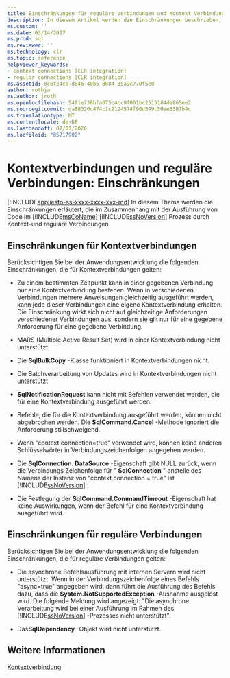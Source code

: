 ```yaml
---
title: Einschränkungen für reguläre Verbindungen und Kontext Verbindungen | Microsoft-Dokumentation
description: In diesem Artikel werden die Einschränkungen beschrieben, die mit dem Code verbunden sind, der im Microsoft SQL Server Prozess über Kontext-und reguläre Verbindungen ausgeführt wird
ms.custom: ''
ms.date: 03/14/2017
ms.prod: sql
ms.reviewer: ''
ms.technology: clr
ms.topic: reference
helpviewer_keywords:
- context connections [CLR integration]
- regular connections [CLR integration]
ms.assetid: 0c6fe4cb-d846-40b5-8884-35a9c770f5e8
author: rothja
ms.author: jroth
ms.openlocfilehash: 5491e736bfa075c4cc9f001bc2515184de865ee2
ms.sourcegitcommit: da88320c474c1c9124574f90d549c50ee3387b4c
ms.translationtype: MT
ms.contentlocale: de-DE
ms.lasthandoff: 07/01/2020
ms.locfileid: "85717902"
---
```

# <a name="context-connections-and-regular-connections---restrictions"></a>Kontextverbindungen und reguläre Verbindungen: Einschränkungen
[!INCLUDE[appliesto-ss-xxxx-xxxx-xxx-md](../../../includes/applies-to-version/sqlserver.md)]
  In diesem Thema werden die Einschränkungen erläutert, die im Zusammenhang mit der Ausführung von Code im [!INCLUDE[msCoName](../../../includes/msconame-md.md)] [!INCLUDE[ssNoVersion](../../../includes/ssnoversion-md.md)] Prozess durch Kontext-und reguläre Verbindungen  
  
## <a name="restrictions-on-context-connections"></a>Einschränkungen für Kontextverbindungen  
 Berücksichtigen Sie bei der Anwendungsentwicklung die folgenden Einschränkungen, die für Kontextverbindungen gelten:  
  
-   Zu einem bestimmten Zeitpunkt kann in einer gegebenen Verbindung nur eine Kontextverbindung bestehen. Wenn in verschiedenen Verbindungen mehrere Anweisungen gleichzeitig ausgeführt werden, kann jede dieser Verbindungen eine eigene Kontextverbindung erhalten. Die Einschränkung wirkt sich nicht auf gleichzeitige Anforderungen verschiedener Verbindungen aus, sondern sie gilt nur für eine gegebene Anforderung für eine gegebene Verbindung.  
  
-   MARS (Multiple Active Result Set) wird in einer Kontextverbindung nicht unterstützt.  
  
-   Die **SqlBulkCopy** -Klasse funktioniert in Kontextverbindungen nicht.  
  
-   Die Batchverarbeitung von Updates wird in Kontextverbindungen nicht unterstützt  
  
-   **SqlNotificationRequest** kann nicht mit Befehlen verwendet werden, die für eine Kontextverbindung ausgeführt werden.  
  
-   Befehle, die für die Kontextverbindung ausgeführt werden, können nicht abgebrochen werden. Die **SqlCommand.Cancel** -Methode ignoriert die Anforderung stillschweigend.  
  
-   Wenn "context connection=true" verwendet wird, können keine anderen Schlüsselwörter in Verbindungszeichenfolgen angegeben werden.  
  
-   Die **SqlConnection. DataSource** -Eigenschaft gibt NULL zurück, wenn die Verbindungs Zeichenfolge für " **SqlConnection** " anstelle des Namens der Instanz von "context connection = true" ist [!INCLUDE[ssNoVersion](../../../includes/ssnoversion-md.md)] .  
  
-   Die Festlegung der **SqlCommand.CommandTimeout** -Eigenschaft hat keine Auswirkungen, wenn der Befehl für eine Kontextverbindung ausgeführt wird.  
  
## <a name="restrictions-on-regular-connections"></a>Einschränkungen für reguläre Verbindungen  
 Berücksichtigen Sie bei der Anwendungsentwicklung die folgenden Einschränkungen, die für reguläre Verbindungen gelten:  
  
-   Die asynchrone Befehlsausführung mit internen Servern wird nicht unterstützt. Wenn in der Verbindungszeichenfolge eines Befehls "async=true" angegeben wird, dann führt die Ausführung des Befehls dazu, dass die **System.NotSupportedException** -Ausnahme ausgelöst wird. Die folgende Meldung wird angezeigt: "Die asynchrone Verarbeitung wird bei einer Ausführung im Rahmen des [!INCLUDE[ssNoVersion](../../../includes/ssnoversion-md.md)] -Prozesses nicht unterstützt".  
  
-   Das**SqlDependency** -Objekt wird nicht unterstützt.  
  
## <a name="see-also"></a>Weitere Informationen  
 [Kontextverbindung](../../../relational-databases/clr-integration/data-access/context-connection.md)  
  
  
